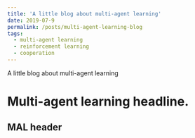 ```yaml
---
title: 'A little blog about multi-agent learning'
date: 2019-07-9
permalink: /posts/multi-agent-learning-blog
tags:
  - multi-agent learning
  - reinforcement learning
  - cooperation
---
```


A little blog about multi-agent learning

Multi-agent learning headline.
======



MAL header
------